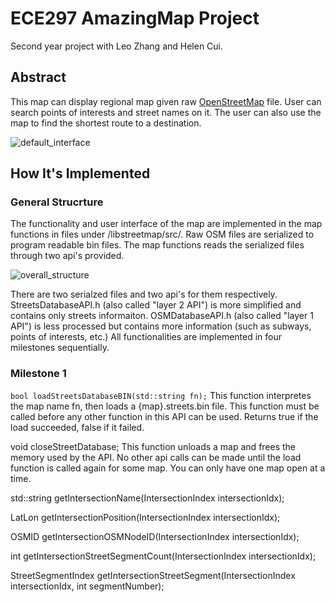 # ECE297 AmazingMap Project
Second year project with Leo Zhang and Helen Cui.

## Abstract
This map can display regional map given raw [OpenStreetMap](http://wiki.openstreetmap.org/wiki/Main_Page) file. User can search points of interests and street names on it. The user can also use the map to find the shortest route to a destination. 

![default_interface](https://github.com/nzcsx/ece297_map_project/blob/master/README_images/default_interface.png)

## How It's Implemented
### General Strucrture
The functionality and user interface of the map are implemented in the map functions in files under /libstreetmap/src/. Raw OSM files are serialized to program readable bin files. The map functions reads the serialized files through two api's provided. 

![overall_structure](https://github.com/nzcsx/ece297_map_project/blob/master/README_images/overall_strcuture.png)

There are two serialzed files and two api's for them respectively. StreetsDatabaseAPI.h (also called "layer 2 API") is more simplified and contains only streets informaiton. OSMDatabaseAPI.h (also called "layer 1 API") is less processed but contains more information (such as subways, points of interests, etc.) All functionalities are implemented in four milestones sequentially.

### Milestone 1
```bool loadStreetsDatabaseBIN(std::string fn);```
This function interpretes the map name fn, then loads a {map}.streets.bin file. This function must be called before any other function in this API can be used. Returns true if the load succeeded, false if it failed.

void closeStreetDatabase;
This function unloads a map and frees the memory used by the API. No other api calls can be made until the load function is called again for some map. You can only have one map open at a time.

std::string getIntersectionName(IntersectionIndex intersectionIdx);

LatLon getIntersectionPosition(IntersectionIndex intersectionIdx);

OSMID getIntersectionOSMNodeID(IntersectionIndex intersectionIdx);

int getIntersectionStreetSegmentCount(IntersectionIndex intersectionIdx);

StreetSegmentIndex getIntersectionStreetSegment(IntersectionIndex intersectionIdx, int segmentNumber);

